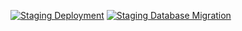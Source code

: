 [![Staging Deployment](https://github.com/wolfkidsounds/pulsationaudio/actions/workflows/staging.yml/badge.svg?branch=staging)](https://github.com/wolfkidsounds/pulsationaudio/actions/workflows/staging.yml)
[![Staging Database Migration](https://github.com/wolfkidsounds/pulsationaudio/actions/workflows/staging_migration.yml/badge.svg?branch=staging)](https://github.com/wolfkidsounds/pulsationaudio/actions/workflows/staging_migration.yml)
